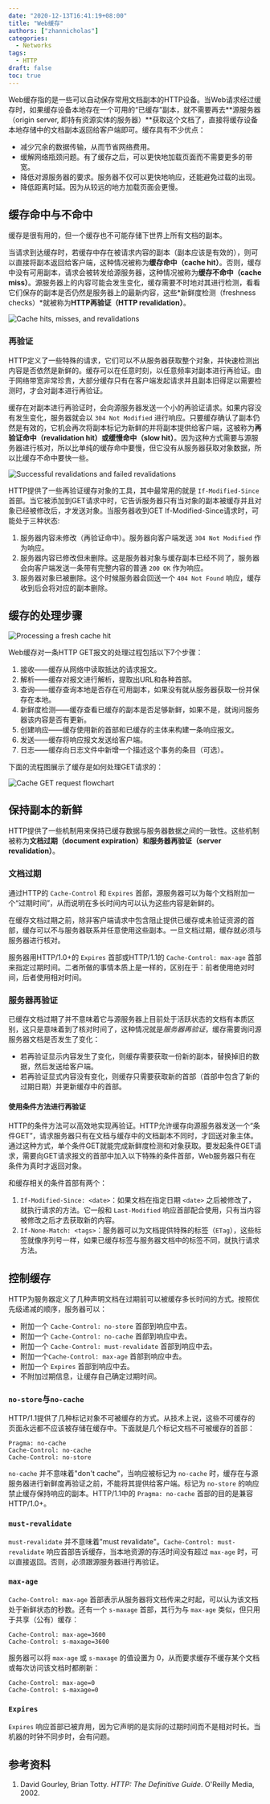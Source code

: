 ```yaml
---
date: "2020-12-13T16:41:19+08:00"
title: "Web缓存"
authors: ["zhannicholas"]
categories:
  - Networks
tags:
  - HTTP
draft: false
toc: true
---
```


Web缓存指的是一些可以自动保存常用文档副本的HTTP设备。当Web请求经过缓存时，如果缓存设备本地存在一个可用的“已缓存”副本，就不需要再去**源服务器（origin server, 即持有资源实体的服务器）**获取这个文档了，直接将缓存设备本地存储中的文档副本返回给客户端即可。缓存具有不少优点：
* 减少冗余的数据传输，从而节省网络费用。
* 缓解网络瓶颈问题。有了缓存之后，可以更快地加载页面而不需要更多的带宽。
* 降低对源服务器的要求。服务器不仅可以更快地响应，还能避免过载的出现。
* 降低距离时延。因为从较远的地方加载页面会更慢。

## 缓存命中与不命中
缓存是很有用的，但一个缓存也不可能存储下世界上所有文档的副本。

当请求到达缓存时，若缓存中存在被请求内容的副本（副本应该是有效的），则可以直接将副本返回给客户端，这种情况被称为**缓存命中（cache hit）**。否则，缓存中没有可用副本，请求会被转发给源服务器，这种情况被称为**缓存不命中（cache miss）**。源服务器上的内容可能会发生变化，缓存需要不时地对其进行检测，看看它们保存的副本是否仍然是服务器上的最新内容，这些*新鲜度检测（freshness checks）*就被称为**HTTP再验证（HTTP revalidation）**。

![Cache hits, misses, and revalidations](/images/computer_networks/http/cache-hits-misses-and-revalidations.png)

### 再验证
HTTP定义了一些特殊的请求，它们可以不从服务器获取整个对象，并快速检测出内容是否依然是新鲜的。缓存可以在任意时刻，以任意频率对副本进行再验证。由于网络带宽非常珍贵，大部分缓存只有在客户端发起请求并且副本旧得足以需要检测时，才会对副本进行再验证。

缓存在对副本进行再验证时，会向源服务器发送一个小的再验证请求。如果内容没有发生变化，服务器就会以 `304 Not Modified` 进行响应。只要缓存确认了副本仍然是有效的，它机会再次将副本标记为新鲜的并将副本提供给客户端，这被称为**再验证命中（revalidation hit）**或**缓慢命中（slow hit）**。因为这种方式需要与源服务器进行核对，所以比单纯的缓存命中要慢，但它没有从服务器获取对象数据，所以比缓存不命中要快一些。

![Successful revalidations and failed revalidations](/images/computer_networks/http/successful-revalidations-and-failed-revalidations.png)

HTTP提供了一些再验证缓存对象的工具，其中最常用的就是 `If-Modified-Since` 首部。当它被添加到GET请求中时，它告诉服务器只有当对象的副本被缓存并且对象已经被修改后，才发送对象。当服务器收到GET If-Modified-Since请求时，可能处于三种状态:
1. 服务器内容未修改（再验证命中）。服务器向客户端发送 `304 Not Modified` 作为响应。
2. 服务器内容已修改但未删除。这是服务器对象与缓存副本已经不同了，服务器会向客户端发送一条带有完整内容的普通 `200 OK` 作为响应。
3. 服务器对象已被删除。这个时候服务器会回送一个 `404 Not Found` 响应，缓存收到后会将对应的副本删除。

## 缓存的处理步骤

![Processing a fresh cache hit](/images/computer_networks/http/processing-a-fresh-cache-hit.png)

Web缓存对一条HTTP GET报文的处理过程包括以下7个步骤：
1. 接收——缓存从网络中读取抵达的请求报文。
2. 解析——缓存对报文进行解析，提取出URL和各种首部。
3. 查询——缓存查询本地是否存在可用副本，如果没有就从服务器获取一份并保存在本地。
4. 新鲜度检测——缓存查看已缓存的副本是否足够新鲜，如果不是，就询问服务器该内容是否有更新。
5. 创建响应——缓存使用新的首部和已缓存的主体来构建一条响应报文。
6. 发送——缓存将响应报文发送给客户端。
7. 日志——缓存向日志文件中新增一个描述这个事务的条目（可选）。

下面的流程图展示了缓存是如何处理GET请求的：

![Cache GET request flowchart](/images/computer_networks/http/cache-get-request-flowchart.png)

## 保持副本的新鲜
HTTP提供了一些机制用来保持已缓存数据与服务器数据之间的一致性。这些机制被称为**文档过期（document expiration）**和**服务器再验证（server revalidation）**。

### 文档过期
通过HTTP的 `Cache-Control` 和 `Expires` 首部，源服务器可以为每个文档附加一个“过期时间”，从而说明在多长时间内可以认为这些内容是新鲜的。

在缓存文档过期之前，除非客户端请求中包含阻止提供已缓存或未验证资源的首部，缓存可以不与服务器联系并任意使用这些副本。一旦文档过期，缓存就必须与服务器进行核对。

服务器用HTTP/1.0+的 `Expires` 首部或HTTP/1.1的 `Cache-Control: max-age` 首部来指定过期时间。二者所做的事情本质上是一样的，区别在于：前者使用绝对时间，后者使用相对时间。

### 服务器再验证
已缓存文档过期了并不意味着它与源服务器上目前处于活跃状态的文档有本质区别，这只是意味着到了核对时间了，这种情况就是*服务器再验证*，缓存需要询问源服务器文档是否发生了变化：
* 若再验证显示内容发生了变化，则缓存需要获取一份新的副本，替换掉旧的数据，然后发送给客户端。
* 若再验证显式内容没有变化，则缓存只需要获取新的首部（首部中包含了新的过期日期）并更新缓存中的首部。

#### 使用条件方法进行再验证
HTTP的条件方法可以高效地实现再验证。HTTP允许缓存向源服务器发送一个“条件GET”，请求服务器只有在文档与缓存中的文档副本不同时，才回送对象主体。通过这种方式，单个条件GET就能完成新鲜度检测和对象获取。要发起条件GET请求，需要向GET请求报文的首部中加入以下特殊的条件首部，Web服务器只有在条件为真时才返回对象。

和缓存相关的条件首部有两个：
1. `If-Modified-Since: <date>`：如果文档在指定日期 `<date>` 之后被修改了，就执行请求的方法。它一般和 `Last-Modified` 响应首部配合使用，只有当内容被修改之后才去获取新的内容。
2. `If-None-Match: <tags>`：服务器可以为文档提供特殊的标签（`ETag`），这些标签就像序列号一样，如果已缓存标签与服务器文档中的标签不同，就执行请求方法。

## 控制缓存
HTTP为服务器定义了几种声明文档在过期前可以被缓存多长时间的方式。按照优先级递减的顺序，服务器可以：
* 附加一个 `Cache-Control: no-store` 首部到响应中去。
* 附加一个 `Cache-Control: no-cache` 首部到响应中去。
* 附加一个 `Cache-Control: must-revalidate` 首部到响应中去。
* 附加一个`Cache-Control: max-age` 首部到响应中去。
* 附加一个 `Expires` 首部到响应中去。
* 不附加过期信息，让缓存自己确定过期时间。

### `no-store`与`no-cache`
HTTP/1.1提供了几种标记对象不可被缓存的方式。从技术上说，这些不可缓存的页面永远都不应该被存储在缓存中。下面就是几个标记文档不可被缓存的首部：
```
Pragma: no-cache
Cache-Control: no-cache
Cache-Control: no-store
```
`no-cache` 并不意味着"don't cache"，当响应被标记为 `no-cache` 时，缓存在与源服务器进行新鲜度再验证之前，不能将其提供给客户端。标记为   `no-store` 的响应禁止缓存保持响应的副本。HTTP/1.1中的 `Pragma: no-cache` 首部的目的是兼容 HTTP/1.0+。

### `must-revalidate`
`must-revalidate` 并不意味着"must revalidate"。`Cache-Control: must-revalidate` 响应首部告诉缓存，当本地资源的存活时间没有超过 `max-age` 时，可以直接返回。否则，必须跟源服务器进行再验证。

### `max-age`
`Cache-Control: max-age` 首部表示从服务器将文档传来之时起，可以认为该文档处于新鲜状态的秒数。还有一个 `s-maxage` 首部，其行为与 `max-age` 类似，但只用于共享（公有）缓存：
```
Cache-Control: max-age=3600
Cache-Control: s-maxage=3600
```
服务器可以将 `max-age` 或 `s-maxage` 的值设置为 0，从而要求缓存不缓存某个文档或每次访问该文档时都刷新：
```
Cache-Control: max-age=0
Cache-Control: s-maxage=0
```

### `Expires`
`Expires` 响应首部已被弃用，因为它声明的是实际的过期时间而不是相对时长。当机器的时钟不同步时，会有问题。

## 参考资料
1. David Gourley, Brian Totty. *HTTP: The Definitive Guide*. O'Reilly Media, 2002.